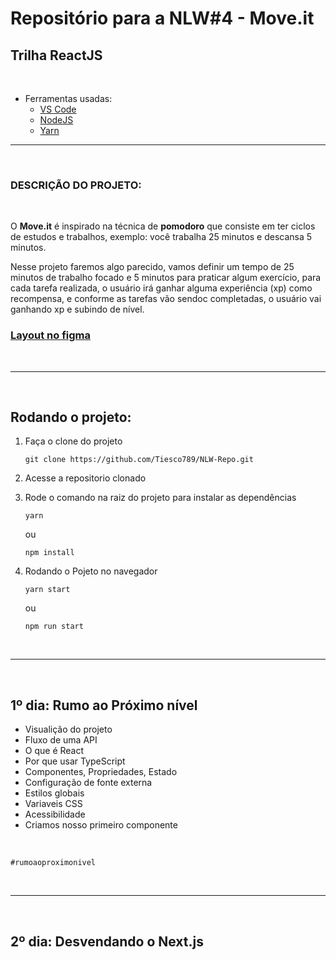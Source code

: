 # Repositório para a NLW#4 - Move.it
## **Trilha ReactJS**

<br>

- Ferramentas usadas:
  - [VS Code](https://code.visualstudio.com/)
  - [NodeJS](https://nodejs.org/en/)
  - [Yarn](https://yarnpkg.com/)

---

<br>

### **DESCRIÇÃO DO PROJETO:**

<br>

O **Move.it** é inspirado na técnica de **pomodoro** que consiste em ter ciclos de estudos e trabalhos, exemplo: você trabalha 25 minutos e descansa 5 minutos.

Nesse projeto faremos algo parecido, vamos definir um tempo de 25 minutos de trabalho focado e 5 minutos para praticar algum exercício, para cada tarefa realizada, o usuário irá ganhar alguma experiência (xp) como recompensa, e conforme as tarefas vão sendoc completadas, o usuário vai ganhando xp e subindo de nível.

### [**Layout no figma**](https://www.figma.com/file/ge20pu3ofMOKoliUyKx1Nl/Move.it-1.0/duplicate)

<br>

---

<br>

## Rodando o projeto:

  1. Faça o clone do projeto
      ```git
      git clone https://github.com/Tiesco789/NLW-Repo.git
      ```

  2. Acesse a repositorio clonado

  3. Rode o comando na raiz do projeto para instalar as dependências
      ```yarn
      yarn
      ```
      ou
      ```npm
      npm install
      ```

  4. Rodando o Pojeto no navegador
      ```yarn
      yarn start
      ```
      ou
      ```npm
      npm run start
      ```

<br>

---

<br>

## **1º dia:** Rumo ao Próximo nível
  - Visualição do projeto
  - Fluxo de uma API
  - O que é React
  - Por que usar TypeScript
  - Componentes, Propriedades, Estado
  - Configuração de fonte externa
  - Estilos globais
  - Variaveis CSS
  - Acessibilidade
  - Criamos nosso primeiro componente

<br>

  `#rumoaoproximonivel`

<br>

---

<br>

## **2º dia:** Desvendando o Next.js
